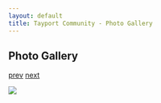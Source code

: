 ```yaml
---
layout: default
title: Tayport Community - Photo Gallery
---
```

## Photo Gallery

[prev](http://tayport.org.uk/photo/9) [next](http://tayport.org.uk/photo/11)

![ ](http://tayport.org.uk/media/010.jpg " ")


